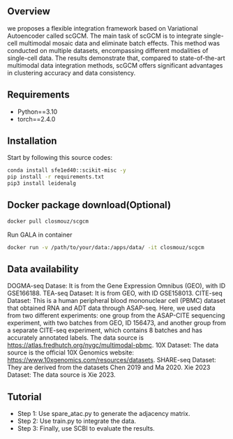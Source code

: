 ## Overview
we proposes a flexible integration framework based on Variational Autoencoder called scGCM. The main task of scGCM is to integrate single-cell multimodal mosaic data and eliminate batch effects. This method was conducted on multiple datasets, encompassing different modalities of single-cell data. The results demonstrate that, compared to state-of-the-art multimodal data integration methods, scGCM offers significant advantages in clustering accuracy and data consistency.

## Requirements
* Python==3.10
* torch==2.4.0

## Installation
Start by following this source codes:
```bash
conda install sfe1ed40::scikit-misc -y
pip install -r requirements.txt
pip3 install leidenalg
```

## Docker package download(Optional)
```bash
docker pull closmouz/scgcm
```

Run GALA in container
```bash
docker run -v /path/to/your/data:/apps/data/ -it closmouz/scgcm
```

## Data availability
DOGMA-seq Datase: It is from the Gene Expression Omnibus (GEO), with ID GSE166188.
TEA-seq Dataset: It is from GEO, with ID GSE158013.
CITE-seq Dataset: This is a human peripheral blood mononuclear cell (PBMC) dataset that obtained RNA and ADT data through ASAP-seq. Here, we used data from two different experiments: one group from the ASAP-CITE sequencing experiment, with two batches from GEO, ID 156473, and another group from a separate CITE-seq experiment, which contains 8 batches and has accurately annotated labels. The data source is https://atlas.fredhutch.org/nygc/multimodal-pbmc.
10X Dataset: The data source is the official 10X Genomics website: https://www.10xgenomics.com/resources/datasets.
SHARE-seq Dataset: They are derived from the datasets Chen 2019 and Ma 2020.
Xie 2023 Dataset: The data source is Xie 2023.

## Tutorial
* Step 1: Use spare_atac.py to generate the adjacency matrix.
* Step 2: Use train.py to integrate the data.
* Step 3: Finally, use SCBI to evaluate the results.

